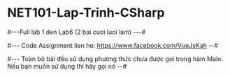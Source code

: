 # NET101-Lap-Trinh-CSharp
#---Full lab 1 den Lab6 (2 bai cuoi luoi lam) ---#

#--- Code Assignment lien he: https://www.facebook.com/VueJsKah --#

#--- Toàn bộ bài đều sử dụng phương thức chưa được gọi trong hàm Main. Nếu bạn muốn sử dụng thì hãy gọi nó --#
